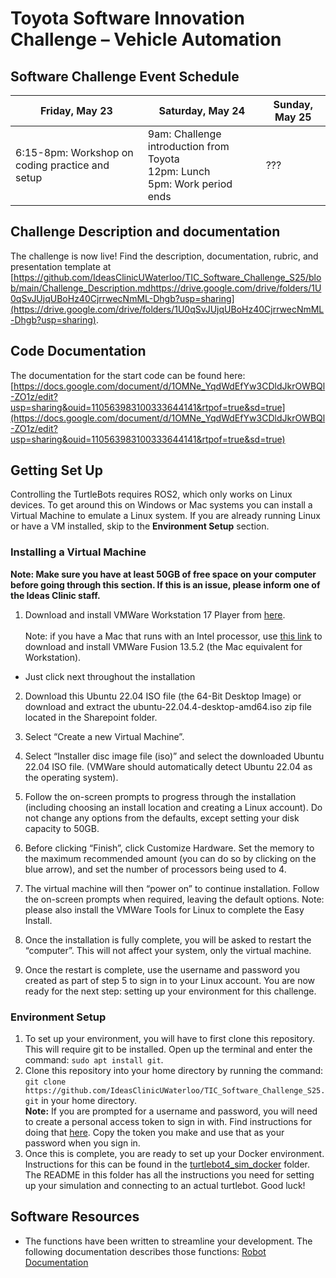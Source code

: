 # Toyota Software Innovation Challenge – Vehicle Automation

## Software Challenge Event Schedule
|Friday, May 23| Saturday, May 24 | Sunday, May 25 |
| --- | --- | --- |
| 6:15-8pm: Workshop on coding practice and setup | 9am: Challenge introduction from Toyota <br> 12pm: Lunch <br> 5pm: Work period ends| ??? |

## Challenge Description and documentation
The challenge is now live! Find the description, documentation, rubric, and presentation template at [https://github.com/IdeasClinicUWaterloo/TIC_Software_Challenge_S25/blob/main/Challenge_Description.mdhttps://drive.google.com/drive/folders/1U0qSvJUjqUBoHz40CjrrwecNmML-Dhgb?usp=sharing](https://drive.google.com/drive/folders/1U0qSvJUjqUBoHz40CjrrwecNmML-Dhgb?usp=sharing).

## Code Documentation
The documentation for the start code can be found here: 
[https://docs.google.com/document/d/1OMNe_YqdWdEfYw3CDldJkrOWBQl-ZO1z/edit?usp=sharing&ouid=110563983100333644141&rtpof=true&sd=true](https://docs.google.com/document/d/1OMNe_YqdWdEfYw3CDldJkrOWBQl-ZO1z/edit?usp=sharing&ouid=110563983100333644141&rtpof=true&sd=true)

## Getting Set Up
Controlling the TurtleBots requires ROS2, which only works on Linux devices. To get around this on Windows or Mac systems you can install a Virtual Machine to emulate a Linux system. If you are already running Linux or have a VM installed, skip to the **Environment Setup** section.

### Installing a Virtual Machine
**Note: Make sure you have at least 50GB of free space on your computer before going through this section. If this is an issue, please inform one of the Ideas Clinic staff.**
1. Download and install VMWare Workstation 17 Player from [here](https://www.techspot.com/downloads/1969-vmware-player.html). <br><br> Note: if you have a Mac that runs with an Intel processor, use [this link](https://www.techspot.com/downloads/2755-vmware-fusion-mac.html) to download and install VMWare Fusion 13.5.2 (the Mac equivalent for Workstation).
  - Just click next throughout the installation

2. Download this Ubuntu 22.04 ISO file (the 64-Bit Desktop Image) or download and extract the ubuntu-22.04.4-desktop-amd64.iso zip file located in the Sharepoint folder.

3. Select “Create a new Virtual Machine”.

4. Select “Installer disc image file (iso)” and select the downloaded Ubuntu 22.04 ISO file. (VMWare should automatically detect Ubuntu 22.04 as the operating system).  

5. Follow the on-screen prompts to progress through the installation (including choosing an install location and creating a Linux account). Do not change any options from the defaults, except setting your disk capacity to 50GB.

6. Before clicking “Finish”, click Customize Hardware. Set the memory to the maximum recommended amount (you can do so by clicking on the blue arrow), and set the number of processors being used to 4.  

7. The virtual machine will then “power on” to continue installation. Follow the on-screen prompts when required, leaving the default options. Note: please also install the VMWare Tools for Linux to complete the Easy Install. 

8. Once the installation is fully complete, you will be asked to restart the “computer”. This will not affect your system, only the virtual machine.

9. Once the restart is complete, use the username and password you created as part of step 5 to sign in to your Linux account. You are now ready for the next step: setting up your environment for this challenge.

### Environment Setup
1. To set up your environment, you will have to first clone this repository. This will require git to be installed. Open up the terminal and enter the command: ```sudo apt install git```.
2. Clone this repository into your home directory by running the command: ```git clone https://github.com/IdeasClinicUWaterloo/TIC_Software_Challenge_S25.git``` in your home directory. <br>**Note:** If you are prompted for a username and password, you will need to create a personal access token to sign in with. Find instructions for doing that [here](https://docs.github.com/en/authentication/keeping-your-account-and-data-secure/managing-your-personal-access-tokens#creating-a-personal-access-token-classic). Copy the token you make and use that as your password when you sign in.
3. Once this is complete, you are ready to set up your Docker environment. Instructions for this can be found in the [turtlebot4_sim_docker](https://github.com/IdeasClinicUWaterloo/TIC_Software_Challenge_S25/tree/main/turtlebot4_sim_docker) folder. The README in this folder has all the instructions you need for setting up your simulation and connecting to an actual turtlebot. Good luck!


## Software Resources
- The functions have been written to streamline your development. The following documentation describes those functions: [Robot Documentation](https://docs.google.com/document/d/1OMNe_YqdWdEfYw3CDldJkrOWBQl-ZO1z/edit)
